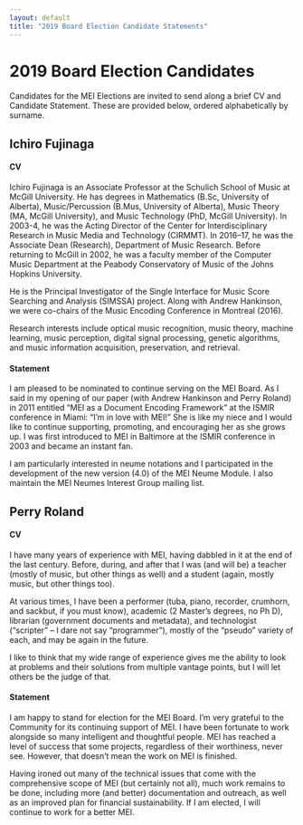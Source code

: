 ```yaml
---
layout: default
title: "2019 Board Election Candidate Statements"
---
```


# 2019 Board Election Candidates

Candidates for the MEI Elections are invited to send along a brief CV and Candidate Statement. These are provided below, ordered alphabetically by surname.

## Ichiro Fujinaga

#### CV

Ichiro Fujinaga is an Associate Professor at the Schulich School of Music at McGill University.  He has degrees in Mathematics (B.Sc, University of Alberta), Music/Percussion (B.Mus, University of Alberta), Music Theory (MA, McGill University), and Music Technology (PhD, McGill University). In 2003-4, he was the Acting Director of the Center for Interdisciplinary Research in Music Media and Technology (CIRMMT). In 2016–17, he was the Associate Dean (Research), Department of Music Research. Before returning to McGill in 2002, he was a faculty member of the Computer Music Department at the Peabody Conservatory of Music of the Johns Hopkins University.

He is the Principal Investigator of the Single Interface for Music Score Searching and Analysis (SIMSSA) project. Along with Andrew Hankinson, we were co-chairs of the Music Encoding Conference in Montreal (2016).

Research interests include optical music recognition, music theory, machine learning, music perception, digital signal processing, genetic algorithms, and music information acquisition, preservation, and retrieval.

#### Statement

I am pleased to be nominated to continue serving on the MEI Board. As I said in my opening of our paper (with Andrew Hankinson and Perry Roland) in 2011 entitled “MEI as a Document Encoding Framework” at the ISMIR conference in Miami: “I’m in love with MEI!” She is like my niece and I would like to continue supporting, promoting, and encouraging her as she grows up. I was first introduced to MEI in Baltimore at the ISMIR conference in 2003 and became an instant fan.

I am particularly interested in neume notations and I participated in the development of the new version (4.0) of the MEI Neume Module. I also maintain the MEI Neumes Interest Group mailing list.

## Perry Roland

#### CV

I have many years of experience with MEI, having dabbled in it at the end of the last century.  Before, during, and after that I was (and will be) a teacher (mostly of music, but other things as well) and a student (again, mostly music, but other things too).
 
At various times, I have been a performer (tuba, piano, recorder, crumhorn, and sackbut, if you must know), academic (2 Master’s degrees, no Ph D), librarian (government documents and metadata), and technologist (“scripter” – I dare not say “programmer”), mostly of the “pseudo” variety of each, and may be again in the future.
 
I like to think that my wide range of experience gives me the ability to look at problems and their solutions from multiple vantage points, but I will let others be the judge of that.

#### Statement

I am happy to stand for election for the MEI Board.  I’m very grateful to the Community for its continuing support of MEI.  I have been fortunate to work alongside so many intelligent and thoughtful people.  MEI has reached a level of success that some projects, regardless of their worthiness, never see.  However, that doesn’t mean the work on MEI is finished.
 
Having ironed out many of the technical issues that come with the comprehensive scope of MEI (but certainly not all), much work remains to be done, including more (and better) documentation and outreach, as well as an improved plan for financial sustainability.  If I am elected, I will continue to work for a better MEI.